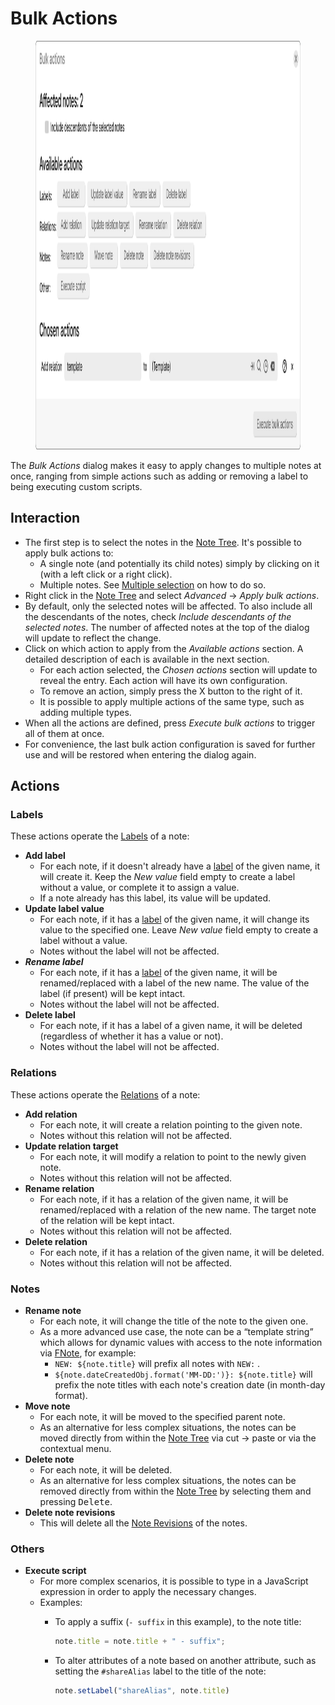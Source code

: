 # Bulk Actions
<figure class="image"><img style="aspect-ratio:1425/654;" src="Bulk Actions_image.png" width="1425" height="654"></figure>

The _Bulk Actions_ dialog makes it easy to apply changes to multiple notes at once, ranging from simple actions such as adding or removing a label to being executing custom scripts.

## Interaction

*   The first step is to select the notes in the <a class="reference-link" href="../Basic%20Concepts%20and%20Features/UI%20Elements/Note%20Tree.md">Note Tree</a>. It's possible to apply bulk actions to:
    *   A single note (and potentially its child notes) simply by clicking on it (with a left click or a right click).
    *   Multiple notes. See <a class="reference-link" href="../Basic%20Concepts%20and%20Features/UI%20Elements/Note%20Tree/Multiple%20selection.md">Multiple selection</a> on how to do so.
*   Right click in the <a class="reference-link" href="../Basic%20Concepts%20and%20Features/UI%20Elements/Note%20Tree.md">Note Tree</a> and select _Advanced_ → _Apply bulk actions_.
*   By default, only the selected notes will be affected. To also include all the descendants of the notes, check _Include descendants of the selected notes_. The number of affected notes at the top of the dialog will update to reflect the change.
*   Click on which action to apply from the _Available actions_ section. A detailed description of each is available in the next section.
    *   For each action selected, the _Chosen actions_ section will update to reveal the entry. Each action will have its own configuration.
    *   To remove an action, simply press the X button to the right of it.
    *   It is possible to apply multiple actions of the same type, such as adding multiple types.
*   When all the actions are defined, press _Execute bulk actions_ to trigger all of them at once.
*   For convenience, the last bulk action configuration is saved for further use and will be restored when entering the dialog again.

## Actions

### Labels

These actions operate the <a class="reference-link" href="Attributes/Labels.md">Labels</a> of a note:

*   **Add label**
    *   For each note, if it doesn't already have a [label](Attributes/Labels.md) of the given name, it will create it. Keep the _New value_ field empty to create a label without a value, or complete it to assign a value.
    *   If a note already has this label, its value will be updated.
*   **Update label value**
    *   For each note, if it has a [label](Attributes/Labels.md) of the given name, it will change its value to the specified one. Leave _New value_ field empty to create a label without a value.
    *   Notes without the label will not be affected.
*   _**Rename label**_
    *   For each note, if it has a [label](Attributes/Labels.md) of the given name, it will be renamed/replaced with a label of the new name. The value of the label (if present) will be kept intact.
    *   Notes without the label will not be affected.
*   **Delete label**
    *   For each note, if it has a label of a given name, it will be deleted (regardless of whether it has a value or not).
    *   Notes without the label will not be affected.

### Relations

These actions operate the <a class="reference-link" href="Attributes/Relations.md">Relations</a> of a note:

*   **Add relation**
    *   For each note, it will create a relation pointing to the given note.
    *   Notes without this relation will not be affected.
*   **Update relation target**
    *   For each note, it will modify a relation to point to the newly given note.
    *   Notes without this relation will not be affected.
*   **Rename relation**
    *   For each note, if it has a relation of the given name, it will be renamed/replaced with a relation of the new name. The target note of the relation will be kept intact.
    *   Notes without this relation will not be affected.
*   **Delete relation**
    *   For each note, if it has a relation of the given name, it will be deleted.
    *   Notes without this relation will not be affected.

### Notes

*   **Rename note**
    *   For each note, it will change the title of the note to the given one.
    *   As a more advanced use case, the note can be a “template string” which allows for dynamic values with access to the note information via <a class="reference-link" href="../Scripting/Script%20API/Frontend%20API/FNote.md">FNote</a>, for example:
        *   `NEW: ${note.title}` will prefix all notes with `NEW:` .
        *   `${note.dateCreatedObj.format('MM-DD:')}: ${note.title}` will prefix the note titles with each note's creation date (in month-day format).
*   **Move note**
    *   For each note, it will be moved to the specified parent note.
    *   As an alternative for less complex situations, the notes can be moved directly from within the <a class="reference-link" href="../Basic%20Concepts%20and%20Features/UI%20Elements/Note%20Tree.md">Note Tree</a> via cut → paste or via the contextual menu.
*   **Delete note**
    *   For each note, it will be deleted.
    *   As an alternative for less complex situations, the notes can be removed directly from within the <a class="reference-link" href="../Basic%20Concepts%20and%20Features/UI%20Elements/Note%20Tree.md">Note Tree</a> by selecting them and pressing <kbd>Delete</kbd>.
*   **Delete note revisions**
    *   This will delete all the <a class="reference-link" href="../Basic%20Concepts%20and%20Features/Notes/Note%20Revisions.md">Note Revisions</a> of the notes.

### Others

*   **Execute script**
    *   For more complex scenarios, it is possible to type in a JavaScript expression in order to apply the necessary changes.
    *   Examples:
        *   To apply a suffix (`- suffix` in this example), to the note title:
            
            ```javascript
            note.title = note.title + " - suffix";
            ```
            
        *   To alter attributes of a note based on another attribute, such as setting the `#shareAlias` label to the title of the note:
            
            ```javascript
            note.setLabel("shareAlias", note.title)
            ```